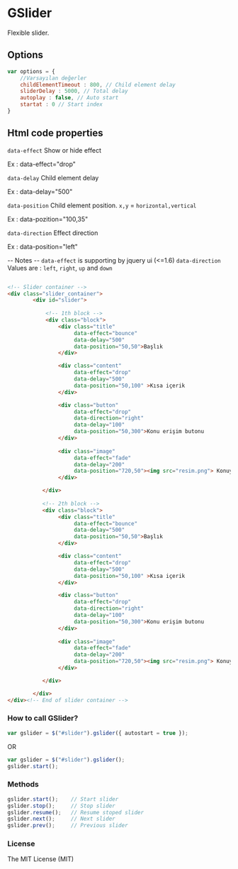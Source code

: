 # GSlider #

Flexible slider.

## Options ##

```javascript
var options = {
    //Varsayılan değerler 
    childElementTimeout : 800, // Child element delay
    sliderDelay : 5000, // Total delay
    autoplay : false, // Auto start
    startat : 0 // Start index
}
```
## Html code properties ##

`data-effect` Show or hide effect

Ex : data-effect="drop"

`data-delay` Child element delay

Ex : data-delay="500"

`data-position` Child element position. `x,y` = `horizontal,vertical`

Ex : data-pozition="100,35"

`data-direction` Effect direction

Ex : data-position="left"

-- Notes --
`data-effect` is supporting by jquery ui (<=1.6)
`data-direction` Values are : `left`, `right`, `up` and `down`

```html

<!-- Slider container -->
<div class="slider_container">
        <div id="slider">
            
            <!-- 1th block -->
            <div class="block">                
                <div class="title"
                     data-effect="bounce" 
                     data-delay="500" 
                     data-position="50,50">Başlık
                </div>

                <div class="content"
                     data-effect="drop" 
                     data-delay="500" 
                     data-position="50,100" >Kısa içerik
                </div>

                <div class="button"
                     data-effect="drop" 
                     data-direction="right"
                     data-delay="100" 
                     data-position="50,300">Konu erişim butonu
                </div>
                
                <div class="image" 
                     data-effect="fade" 
                     data-delay="200" 
                     data-position="720,50"><img src="resim.png"> Konuya bağlı resim
                </div>

           </div>
           
           <!-- 2th block -->
           <div class="block">                
                <div class="title"
                     data-effect="bounce" 
                     data-delay="500" 
                     data-position="50,50">Başlık
                </div>

                <div class="content"
                     data-effect="drop" 
                     data-delay="500" 
                     data-position="50,100" >Kısa içerik
                </div>

                <div class="button"
                     data-effect="drop" 
                     data-direction="right"
                     data-delay="100" 
                     data-position="50,300">Konu erişim butonu
                </div>
                
                <div class="image" 
                     data-effect="fade" 
                     data-delay="200" 
                     data-position="720,50"><img src="resim.png"> Konuya bağlı resim
                </div>

           </div>

        </div>
</div><!-- End of slider container -->
```
### How to call GSlider? ###
```javascript
var gslider = $("#slider").gslider({ autostart = true });
```

OR

```javascript
var gslider = $("#slider").gslider();
gslider.start();
```

### Methods ###
```javascript
gslider.start();    // Start slider
gslider.stop();     // Stop slider
gslider.resume();   // Resume stoped slider
gslider.next();     // Next slider
gslider.prev();     // Previous slider
```

### License ###

The MIT License (MIT)
